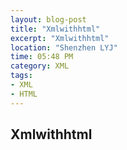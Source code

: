 ```yaml
---
layout: blog-post
title: "Xmlwithhtml"
excerpt: "Xmlwithhtml"
location: "Shenzhen LYJ"
time: 05:48 PM
category: XML
tags:
- XML
- HTML
---
```


## Xmlwithhtml ##

<TestData>
        <FlashFormatConvert>
            <!--正常值测试-->
            <TestCase object='<OBJECT style="VISIBILITY: hidden" ><PARAM NAME="_cy" VALUE="11112"><embed src="test" width="560" height="420"></embed></OBJECT>' embed='<embed src="test" width="560" height="420">' />
        </FlashFormatConvert>
</TestData>